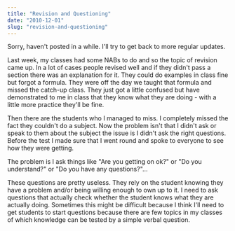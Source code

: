 ```yaml
---
title: "Revision and Questioning"
date: "2010-12-01"
slug: "revision-and-questioning"
---
```

<p>Sorry, haven't posted in a while. I'll try to get back to more regular updates.</p>
<p>Last week, my classes had some NABs to do and so the topic of revision came up. In a lot of cases people revised well and if they didn't pass a section there was an explanation for it. They could do examples in class fine but forgot a formula. They were off the day we taught that formula and missed the catch-up class. They just got a little confused but have demonstrated to me in class that they know what they are doing - with a little more practice they'll be fine.</p>
<p>Then there are the students who I managed to miss. I completely missed the fact they couldn't do a subject. Now the problem isn't that I didn't ask or speak to them about the subject the issue is I didn't ask the right questions. Before the test I made sure that I went round and spoke to everyone to see how they were getting.</p>
<p>The problem is I ask things like "Are you getting on ok?" or "Do you understand?" or "Do you have any questions?"...</p>
<p>These questions are pretty useless. They rely on the student knowing they have a problem and/or being willing enough to own up to it. I need to ask questions that actually check whether the student knows what they are actually doing. Sometimes this might be difficult because I think I'll need to get students to start questions because there are few topics in my classes of which knowledge can be tested by a simple verbal question.</p>
